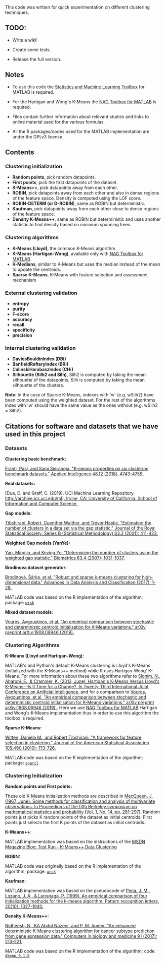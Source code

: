 This code was written for quick experimentation on different clustering techniques. 

## TODO:

- Write a wiki!

- Create some tests.

- Release the full version.


## Notes

- To use this code the [Statistics and Machine Learning Toolbox](https://www.mathworks.com/products/statistics.html) for MATLAB is required. 

- For the Hartigan and Wong's K-Means the [NAG Toolbox for MATLAB](https://www.nag.co.uk/nag-toolbox-matlab) is required.

- Files contain further information about relevant studies and links to online material used for the various formulas.

- All the R packages/codes used for the MATLAB implementation are under the GPLv3 license.


## Contents

### Clustering initialization

- **Random points**, pick random datapoints.
- **First points**, pick the first datapoints of the dataset.
- **K-Means++**, pick datapoints away from each other.
- **ROBIN**, pick datapoints away from each other and also in dense regions of the feature space. Density is computed using the LOF score.
- **ROBIN-DETERM (or D-ROBIN)**, same as ROBIN but deterministic.
- **Kaufman**, pick datapoints away from each other close to dense regions of the feature space.
- **Density K-Means++**, same as ROBIN but deterministic and uses another statistic to find density based on minimum spanning trees.

### Clustering algorithms

- **K-Means (Lloyd)**, the common K-Means algorithm.
- **K-Means (Hartigan-Wong)**, available only with [NAG Toolbox for MATLAB](https://www.nag.co.uk/nag-toolbox-matlab).
- **K-Medians**, similar to K-Means but uses the median instead of the mean to update the centroids.
- **Sparse K-Means**, K-Means with feature selection and assessment mechanism

### External clustering validation

- **entropy**
- **purity**
- **F-score**
- **accuracy**
- **recall**
- **specificity**
- **precision**

### Internal clustering validation

- **DaviesBouldinIndex (DBi)**
- **BanfieldRafteryIndex (BRi)**
- **CalinskiHarabaszIndex (CHi)**
- **Silhouette (Silh2 and Silh)**, Silh2 is computed by taking the mean silhouette of the datapoints, Silh is computed by taking the mean silhouette of the clusters.

**Note**: In the case of Sparse K-Means, indexes with 'w' (e.g. wSilh2) have been computed using the weighted dataset. For the rest of the algorithms index with 'w' should have the same value as the ones without (e.g. wSilh2 = Silh2).


## Citations for software and datasets that we have used in this project

### Datasets

**Clustering basic benchmark:**

[Fränti, Pasi, and Sami Sieranoja. "K-means properties on six clustering benchmark datasets." Applied Intelligence 48.12 (2018): 4743-4759.](https://link.springer.com/article/10.1007/s10489-018-1238-7)

**Real datasets:**

[Dua, D. and Graff, C. (2019). UCI Machine Learning Repository [http://archive.ics.uci.edu/ml]. Irvine, CA: University of California, School of Information and Computer Science.](https://archive.ics.uci.edu/ml/index.php)

**Gap models:**

[Tibshirani, Robert, Guenther Walther, and Trevor Hastie. "Estimating the number of clusters in a data set via the gap statistic." Journal of the Royal Statistical Society: Series B (Statistical Methodology) 63.2 (2001): 411-423.](https://rss.onlinelibrary.wiley.com/doi/abs/10.1111/1467-9868.00293)

**Weighted Gap models (YanYe):**

[Yan, Mingjin, and Keying Ye. "Determining the number of clusters using the weighted gap statistic." Biometrics 63.4 (2007): 1031-1037.](https://onlinelibrary.wiley.com/doi/full/10.1111/j.1541-0420.2007.00784.x)

**Brodinova dataset generator:**

[Brodinová, Šárka, et al. "Robust and sparse k-means clustering for high-dimensional data." Advances in Data Analysis and Classification (2017): 1-28.](https://link.springer.com/article/10.1007/s11634-019-00356-9)

MATLAB code was based on the R implementation of the algorithm; package: [`wrsk`](https://github.com/brodsa/wrsk)

**Mixed dataset models:**

[Vouros, Avgoustinos, et al. "An empirical comparison between stochastic and deterministic centroid initialisation for K-Means variations." arXiv preprint arXiv:1908.09946 (2019).](https://arxiv.org/abs/1908.09946)


### Clustering Algorithms

**K-Means (Lloyd and Hartigan-Wong):**

MATLAB's and Python's default K-Means clustering is Lloyd's K-Means (initialized with the K-Means++ method) while R uses Hartigan-Wong' K-Means. For more information about these two algorithms refer to [Slonim, N., Aharoni, E., & Crammer, K. (2013, June). Hartigan's K-Means Versus Lloyd's K-Means—Is It Time for a Change?. In Twenty-Third International Joint Conference on Artificial Intelligence.](https://www.aaai.org/ocs/index.php/IJCAI/IJCAI13/paper/viewPaper/6780) and for a comparison to [Vouros, Avgoustinos, et al. "An empirical comparison between stochastic and deterministic centroid initialisation for K-Means variations." arXiv preprint arXiv:1908.09946 (2019).](https://arxiv.org/abs/1908.09946). Here we use [NAG Toolbox for MATLAB](https://www.nag.co.uk/nag-toolbox-matlab) Hartigan and Wong's K-Means implementation thus in order to use this algorithm the toolbox is required. 


**Sparse K-Means:**

[Witten, Daniela M., and Robert Tibshirani. "A framework for feature selection in clustering." Journal of the American Statistical Association 105.490 (2010): 713-726.](https://amstat.tandfonline.com/doi/abs/10.1198/jasa.2010.tm09415)

MATLAB code was based on the R implementation of the algorithm; package: [`sparcl`](https://cran.r-project.org/web/packages/sparcl/index.html)


### Clustering Initialization

**Random points and First points:**

These old K-Means initialization methods are described in [MacQueen, J. (1967, June). Some methods for classification and analysis of multivariate observations. In Proceedings of the fifth Berkeley symposium on mathematical statistics and probability (Vol. 1, No. 14, pp. 281-297)](https://books.google.co.uk/books?hl=en&lr=&id=IC4Ku_7dBFUC&oi=fnd&pg=PA281&dq=MacQueen,+James.+%22Some+methods+for+classification+and+analysis+of++%25+++++multivariate+observations.%22+Proceedings+of+the+fifth+Berkeley++%25+++++symposium+on+mathematical+statistics+and+probability.+Vol.+1.+No.++%25+++++14.+1967.&ots=nOYjJ1IguR&sig=2KaXt9BVq72T0m5571G-W758q1M&redir_esc=y#v=onepage&q&f=false). Random points just picks K random points of the dataset as initial centroids; First points just selects the first K points of the dataset as initial centroids.

**K-Means++:**

MATLAB implementation was based on the instructions of the [MSDN Magazine Blog: Test Run - K-Means++ Data Clustering](https://msdn.microsoft.com/en-us/magazine/mt185575.aspx)

**ROBIN:**

MATLAB code was originally based on the R implementation of the algorithm; package: [`wrsk`](https://github.com/brodsa/wrsk)

**Kaufman:**

MATLAB implementation was based on the pseudocode of [Pena, J. M., Lozano, J. A., & Larranaga, P. (1999). An empirical comparison of four initialization methods for the k-means algorithm. Pattern recognition letters, 20(10), 1027-1040.](https://www.sciencedirect.com/science/article/pii/S0167865599000690)

**Density K-Means++:**

[Nidheesh, N., KA Abdul Nazeer, and P. M. Ameer. "An enhanced deterministic K-Means clustering algorithm for cancer subtype prediction from gene expression data." Computers in biology and medicine 91 (2017): 213-221.](https://www.sciencedirect.com/science/article/pii/S0010482517303402)

MATLAB code was based on the R implementation of the algorithm; code: [`dkmpp_0.1.0`](https://github.com/nidheesh-n/dkmpp)
